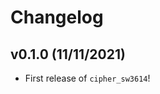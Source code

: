 # Changelog

<!--next-version-placeholder-->

## v0.1.0 (11/11/2021)

- First release of `cipher_sw3614`!